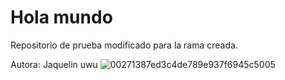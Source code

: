 # Hola mundo
Repositorio de prueba modificado para la rama creada.

Autora: Jaquelin uwu
![00271387ed3c4de789e937f6945c5005](https://user-images.githubusercontent.com/92414339/137377798-64a9c494-8f2b-4a81-a845-f8e795ba37f4.jpg)

